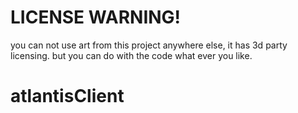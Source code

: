# LICENSE WARNING!
you can not use art from this project anywhere else, it has 3d party licensing.
but you can do with the code what ever you like.
# atlantisClient
